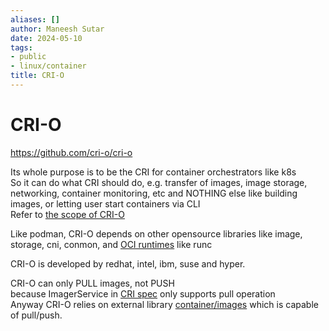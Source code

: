 ```yaml
---
aliases: []
author: Maneesh Sutar
date: 2024-05-10
tags:
- public
- linux/container
title: CRI-O
---
```


# CRI-O

<https://github.com/cri-o/cri-o>

Its whole purpose is to be the CRI for container orchestrators like k8s  
So it can do what CRI should do, e.g. transfer of images, image storage, networking, container monitoring,  etc and NOTHING else like building images, or letting user start containers via CLI  
Refer to [the scope of CRI-O](https://github.com/cri-o/cri-o?tab=readme-ov-file#what-is-the-scope-of-this-project)

Like podman, CRI-O depends on other opensource libraries like image, storage, cni, conmon, and [OCI runtimes](oci_container_runtimes.md) like runc

CRI-O is developed by redhat, intel, ibm, suse and hyper.

CRI-O can only PULL images, not PUSH  
because ImagerService in [CRI spec](https://github.com/kubernetes/kubernetes/blob/release-1.5/docs/proposals/container-runtime-interface-v1.md#container-runtime-interface) only supports pull operation  
Anyway CRI-O relies on external library [container/images](https://github.com/containers/image) which is capable of pull/push.
